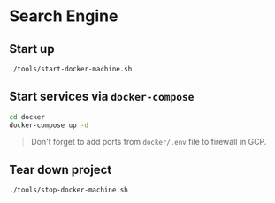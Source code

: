 # Search Engine

## Start up

```sh
./tools/start-docker-machine.sh
```

## Start services via `docker-compose`

```sh
cd docker
docker-compose up -d
```

> Don't forget to add ports from `docker/.env` file to firewall in GCP.

## Tear down project

```sh
./tools/stop-docker-machine.sh
```
